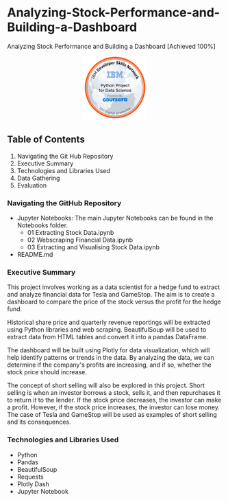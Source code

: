 # Analyzing-Stock-Performance-and-Building-a-Dashboard
Analyzing Stock Performance and Building a Dashboard [Achieved 100%]

<p align="center">
  <img width="150" height="150" src="https://github.com/Amertastic/Analyzing-Stock-Performance-and-Building-a-Dashboard/blob/main/Images/Python_Project_for_Data_Science.png?raw=true">
</p>

## Table of Contents

1) Navigating the Git Hub Repository
2) Executive Summary
3) Technologies and Libraries Used
4) Data Gathering
5) Evaluation

### Navigating the GitHub Repository

- Jupyter Notebooks: The main Jupyter Notebooks can be found in the Notebooks folder.
  - 01 Extracting Stock Data.ipynb
  - 02 Webscraping Financial Data.ipynb
  - 03 Extracting and Visualising Stock Data.ipynb
- README.md

### Executive Summary
This project involves working as a data scientist for a hedge fund to extract and analyze financial data for Tesla and GameStop. The aim is to create a dashboard to compare the price of the stock versus the profit for the hedge fund.

Historical share price and quarterly revenue reportings will be extracted using Python libraries and web scraping. BeautifulSoup will be used to extract data from HTML tables and convert it into a pandas DataFrame.

The dashboard will be built using Plotly for data visualization, which will help identify patterns or trends in the data. By analyzing the data, we can determine if the company's profits are increasing, and if so, whether the stock price should increase.

The concept of short selling will also be explored in this project. Short selling is when an investor borrows a stock, sells it, and then repurchases it to return it to the lender. If the stock price decreases, the investor can make a profit. However, if the stock price increases, the investor can lose money. The case of Tesla and GameStop will be used as examples of short selling and its consequences.

### Technologies and Libraries Used

- Python
- Pandas
- BeautifulSoup
- Requests
- Plotly Dash
- Jupyter Notebook
